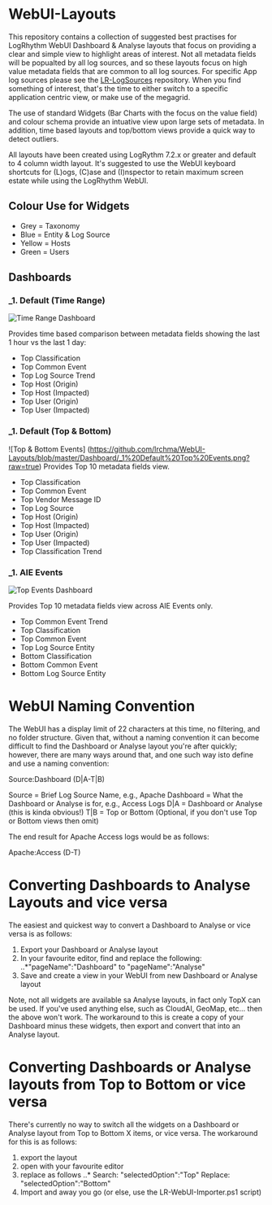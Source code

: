 # WebUI-Layouts

This repository contains a collection of suggested best practises for LogRhythm WebUI Dashboard & Analyse layouts that focus on providing a clear and simple view to highlight areas of interest.  Not all metadata fields will be popualted by all log sources, and so these layouts focus on high value metadata fields that are common to all log sources.  For specific App log sources please see the [LR-LogSources](https://github.com/lrchma/LR-LogSources) repository.  When you find something of interest, that's the time to  either switch to a specific application centric view, or make use of the megagrid.

The use of standard Widgets (Bar Charts with the focus on the value field) and colour schema provide an intuative view upon large sets of metadata.  In addition, time based layouts and top/bottom views provide a quick way to detect outliers.

All layouts have been created using LogRythm 7.2.x or greater and default to 4 column width layout.  It's suggested to use the WebUI keyboard shortcuts for (L)ogs, (C)ase and (I)nspector to retain maximum screen estate while using the LogRhythm WebUI.

## Colour Use for Widgets
* Grey = Taxonomy
* Blue = Entity & Log Source
* Yellow = Hosts
* Green = Users

## Dashboards

### _1. Default (Time Range)
![Time Range Dashboard](https://github.com/lrchma/WebUI-Layouts/blob/master/Dashboard/_1%20Default%20Time%20Range.png?raw=true)

Provides time based comparison between metadata fields showing the last 1 hour vs the last 1 day:
* Top Classification 
* Top Common Event
* Top Log Source Trend
* Top Host (Origin)
* Top Host (Impacted)
* Top User (Origin)
* Top User (Impacted)

### _1. Default (Top & Bottom)
![Top & Bottom Events] (https://github.com/lrchma/WebUI-Layouts/blob/master/Dashboard/_1%20Default%20Top%20Events.png?raw=true)
Provides Top 10 metadata fields view.
* Top Classification
* Top Common Event
* Top Vendor Message ID
* Top Log Source
* Top Host (Origin)
* Top Host (Impacted)
* Top User (Origin)
* Top User (Impacted)
* Top Classification Trend

### _1. AIE Events
![Top Events Dashboard](https://github.com/lrchma/WebUI-Layouts/blob/master/Dashboard/_1%20Default%20Top%20Events.png?raw=true)

Provides Top 10 metadata fields view across AIE Events only.
* Top Common Event Trend
* Top Classification
* Top Common Event
* Top Log Source Entity
* Bottom Classification
* Bottom Common Event
* Bottom Log Source Entity

# WebUI Naming Convention
The WebUI has a display limit of 22 characters at this time, no filtering, and no folder structure.  Given that, without a naming convention it can become difficult to find the Dashboard or Analyse layout you're after quickly; however, there are many ways around that, and one such way isto define and use a naming convention:

Source:Dashboard (D|A-T|B)

Source = Brief Log Source Name, e.g., Apache
Dashboard = What the Dashboard or Analyse is for, e.g., Access Logs
D|A = Dashboard or Analyse (this is kinda obvious!)
T|B = Top or Bottom (Optional, if you don't use Top or Bottom views then omit)

The end result for Apache Access logs would be as follows:

Apache:Access (D-T)

# Converting Dashboards to Analyse Layouts and vice versa
The easiest and quickest way to convert a Dashboard to Analyse or vice versa is as follows:
1. Export your Dashboard or Analyse layout
2. In your favourite editor, find and replace the following:
..*"pageName":"Dashboard" to "pageName":"Analyse"
3. Save and create a view in your WebUI from new Dashboard or Analyse layout

Note, not all widgets are available sa Analyse layouts, in fact only TopX can be used.  If you've used anything else, such as CloudAI, GeoMap, etc... then the above won't work.  The workaround to this is create a copy of your Dashboard minus these widgets, then export and convert that into an Analyse layout.

# Converting Dashboards or Analyse layouts from Top to Bottom or vice versa

There's currently no way to switch all the widgets on a Dashboard or Analyse layout from Top to Bottom X items, or vice versa.  The workaround for this is as follows:
1. export the layout
2. open with your favourite editor
3. replace as follows
..* Search: "selectedOption":"Top" Replace: "selectedOption":"Bottom"
4. Import and away you go (or else, use the LR-WebUI-Importer.ps1 script)


